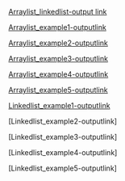 [Arraylist_linkedlist-output link](https://github.com/Divyaprabhu784/Divya-java/blob/main/arraylist_linkedlist.png)

[Arraylist_example1-outputlink](https://github.com/Divyaprabhu784/Divya-java/blob/main/Arraylist_example1.png)

[Arraylist_example2-outputlink](https://github.com/Divyaprabhu784/Divya-java/blob/main/Arraylist_example2.png)

[Arraylist_example3-outputlink](https://github.com/Divyaprabhu784/Divya-java/blob/main/Arraylist_example3.png)

[Arraylist_example4-outputlink](https://github.com/Divyaprabhu784/Divya-java/blob/main/Arraylist_example4.png)

[Arraylist_example5-outputlink](https://github.com/Divyaprabhu784/Divya-java/blob/main/Arraylist_example5.png)

[Linkedlist_example1-outputlink](https://github.com/Divyaprabhu784/Divya-java/blob/main/Linkedlist_example1.png)

[Linkedlist_example2-outputlink]

[Linkedlist_example3-outputlink]

[Linkedlist_example4-outputlink]

[Linkedlist_example5-outputlink]
